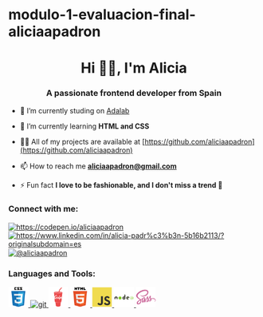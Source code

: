 # modulo-1-evaluacion-final-aliciaapadron

<h1 align="center">Hi 🙋‍♀️, I'm Alicia</h1>
<h3 align="center">A passionate frontend developer from Spain</h3>

- 🔭 I’m currently studing on [Adalab](Adalab)

- 🌱 I’m currently learning **HTML and CSS**

- 👨‍💻 All of my projects are available at [https://github.com/aliciaapadron](https://github.com/aliciaapadron)

- 📫 How to reach me **aliciaapadron@gmail.com**

- ⚡ Fun fact **I love to be fashionable, and I don't miss a trend 👙**

<h3 align="left">Connect with me:</h3>
<p align="left">
<a href="https://codepen.io/https://codepen.io/aliciaapadron" target="blank"><img align="center" src="https://raw.githubusercontent.com/rahuldkjain/github-profile-readme-generator/master/src/images/icons/Social/codepen.svg" alt="https://codepen.io/aliciaapadron" height="30" width="40" /></a>
<a href="https://linkedin.com/in/https://www.linkedin.com/in/alicia-padr%c3%b3n-5b16b2113/?originalsubdomain=es" target="blank"><img align="center" src="https://raw.githubusercontent.com/rahuldkjain/github-profile-readme-generator/master/src/images/icons/Social/linked-in-alt.svg" alt="https://www.linkedin.com/in/alicia-padr%c3%b3n-5b16b2113/?originalsubdomain=es" height="30" width="40" /></a>
<a href="https://instagram.com/@aliciaapadron" target="blank"><img align="center" src="https://raw.githubusercontent.com/rahuldkjain/github-profile-readme-generator/master/src/images/icons/Social/instagram.svg" alt="@aliciaapadron" height="30" width="40" /></a>
</p>

<h3 align="left">Languages and Tools:</h3>
<p align="left"> <a href="https://www.w3schools.com/css/" target="_blank" rel="noreferrer"> <img src="https://raw.githubusercontent.com/devicons/devicon/master/icons/css3/css3-original-wordmark.svg" alt="css3" width="40" height="40"/> </a> <a href="https://git-scm.com/" target="_blank" rel="noreferrer"> <img src="https://www.vectorlogo.zone/logos/git-scm/git-scm-icon.svg" alt="git" width="40" height="40"/> </a> <a href="https://gulpjs.com" target="_blank" rel="noreferrer"> <img src="https://raw.githubusercontent.com/devicons/devicon/master/icons/gulp/gulp-plain.svg" alt="gulp" width="40" height="40"/> </a> <a href="https://www.w3.org/html/" target="_blank" rel="noreferrer"> <img src="https://raw.githubusercontent.com/devicons/devicon/master/icons/html5/html5-original-wordmark.svg" alt="html5" width="40" height="40"/> </a> <a href="https://developer.mozilla.org/en-US/docs/Web/JavaScript" target="_blank" rel="noreferrer"> <img src="https://raw.githubusercontent.com/devicons/devicon/master/icons/javascript/javascript-original.svg" alt="javascript" width="40" height="40"/> </a> <a href="https://nodejs.org" target="_blank" rel="noreferrer"> <img src="https://raw.githubusercontent.com/devicons/devicon/master/icons/nodejs/nodejs-original-wordmark.svg" alt="nodejs" width="40" height="40"/> </a> <a href="https://sass-lang.com" target="_blank" rel="noreferrer"> <img src="https://raw.githubusercontent.com/devicons/devicon/master/icons/sass/sass-original.svg" alt="sass" width="40" height="40"/> </a> </p>
